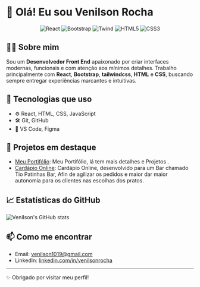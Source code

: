 # 👋 Olá! Eu sou Venilson Rocha

<p align="center">
  <img src="https://img.shields.io/badge/Front%20End-React-blue?style=flat-square&logo=react" alt="React" />
  <img src="https://img.shields.io/badge/Bootstrap-563D7C?style=flat-square&logo=bootstrap&logoColor=white" alt="Bootstrap" />
  <img src="https://img.shields.io/badge/Twind-06B6D4?style=flat-square&logo=tailwindcss&logoColor=white" alt="Twind" />
  <img src="https://img.shields.io/badge/HTML5-E34F26?style=flat-square&logo=html5&logoColor=white" alt="HTML5" />
  <img src="https://img.shields.io/badge/CSS3-1572B6?style=flat-square&logo=css3&logoColor=white" alt="CSS3" />
</p>


## 👨‍💻 Sobre mim
Sou um **Desenvolvedor Front End** apaixonado por criar interfaces modernas, funcionais e com atenção aos mínimos detalhes. Trabalho principalmente com **React**, **Bootstrap**, **tailwindcss**, **HTML** e **CSS**, buscando sempre entregar experiências marcantes e intuitivas.

## 🚀 Tecnologias que uso

- ⚙️ React, HTML, CSS, JavaScript
- 🛠️ Git, GitHub
- 🧰 VS Code, Figma

## 📌 Projetos em destaque
- [Meu Portifólio](https://venilsongomes.github.io/Portifolio/): Meu Portifólio, lá tem mais detalhes e Projetos .
- [Cardápio Online](https://venilsongomes.github.io/Cardapio/): Cardápio Online, desenvolvido para um Bar chamado Tio Patinhas Bar, Afin de agilizar os pedidos e maior dar maior autonomia para os clientes nas escolhas dos pratos.


## 📈 Estatísticas do GitHub
![Venilson's GitHub stats](https://github-readme-stats.vercel.app/api?username=venilsongomes&show_icons=true&theme=radical)

## 📫 Como me encontrar
- Email: venilson1019@gmail.com
- LinkedIn: [linkedin.com/in/venilsonrocha](https://www.linkedin.com/in/venilsongomes/)

---

✨ Obrigado por visitar meu perfil!
